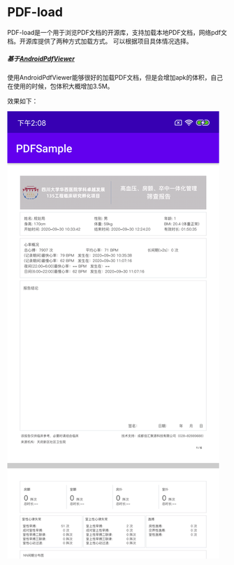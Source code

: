 # PDF-load
PDF-load是一个用于浏览PDF文档的开源库，支持加载本地PDF文档，网络pdf文档。开源库提供了两种方式加载方式。
可以根据项目具体情况选择。

##### 基于[AndroidPdfViewer](https://github.com/barteksc/AndroidPdfViewer)

使用AndroidPdfViewer能够很好的加载PDF文档，但是会增加apk的体积，自己在使用的时候，包体积大概增加3.5M。

效果如下：

![Image](https://github.com/bubian/PDF-load/blob/master/screenshot/pdf-load.png)

